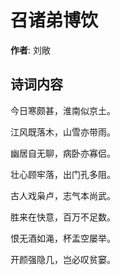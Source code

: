 # 召诸弟博饮

**作者**: 刘敞

## 诗词内容

今日寒颇甚，淮南似京土。

江风既落木，山雪亦带雨。

幽居自无聊，病卧亦寡侣。

壮心顾牢落，出门孔多阻。

古人戏枭卢，志气本尚武。

胜来在快意，百万不足数。

恨无酒如渑，杯盂空屡举。

开颜强隐几，岂必叹贫窭。

